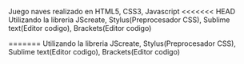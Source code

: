 Juego naves realizado en HTML5, CSS3, Javascript
<<<<<<< HEAD
Utilizando la libreria JScreate, Stylus(Preprocesador CSS), Sublime text(Editor codigo), Brackets(Editor codigo)

=======
Utilizando la libreria JScreate, Stylus(Preprocesador CSS), Sublime text(Editor codigo), Brackets(Editor codigo)

